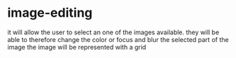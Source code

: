 # image-editing
it will allow the user to select an one of the images available.
they will be able to therefore change the color or focus and blur the selected part of the image 
the image will be represented with a grid 
